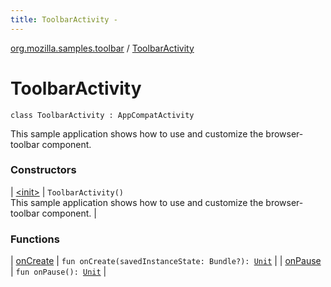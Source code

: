 ```yaml
---
title: ToolbarActivity - 
---
```


[org.mozilla.samples.toolbar](../index.html) / [ToolbarActivity](./index.html)

# ToolbarActivity

`class ToolbarActivity : AppCompatActivity`

This sample application shows how to use and customize the browser-toolbar component.

### Constructors

| [&lt;init&gt;](-init-.html) | `ToolbarActivity()`<br>This sample application shows how to use and customize the browser-toolbar component. |

### Functions

| [onCreate](on-create.html) | `fun onCreate(savedInstanceState: Bundle?): `[`Unit`](https://kotlinlang.org/api/latest/jvm/stdlib/kotlin/-unit/index.html) |
| [onPause](on-pause.html) | `fun onPause(): `[`Unit`](https://kotlinlang.org/api/latest/jvm/stdlib/kotlin/-unit/index.html) |

